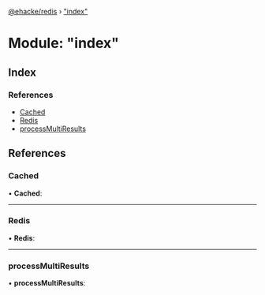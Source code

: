 [@ehacke/redis](../README.md) › ["index"](_index_.md)

# Module: "index"

## Index

### References

* [Cached](_index_.md#cached)
* [Redis](_index_.md#redis)
* [processMultiResults](_index_.md#processmultiresults)

## References

###  Cached

• **Cached**:

___

###  Redis

• **Redis**:

___

###  processMultiResults

• **processMultiResults**:
